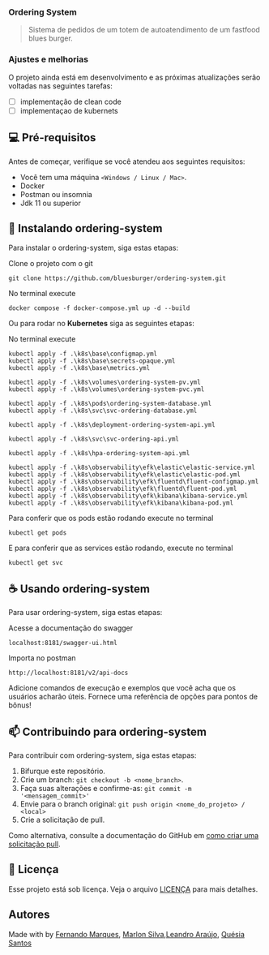 ### Ordering System 


> Sistema de pedidos de um totem de autoatendimento de um fastfood blues burger.

### Ajustes e melhorias

O projeto ainda está em desenvolvimento e as próximas atualizações serão voltadas nas seguintes tarefas:

- [ ] implementação de clean code
- [ ] implementaçao de kubernets

## 💻 Pré-requisitos

Antes de começar, verifique se você atendeu aos seguintes requisitos:

* Você tem uma máquina `<Windows / Linux / Mac>`.
* Docker 
* Postman ou insomnia
* Jdk 11 ou superior 

## 🚀 Instalando ordering-system

Para instalar o ordering-system, siga estas etapas:

Clone o projeto com o git 

```
git clone https://github.com/bluesburger/ordering-system.git
```
No terminal execute
```
docker compose -f docker-compose.yml up -d --build
```

Ou para rodar no **Kubernetes** siga as seguintes etapas:

No terminal execute
```
kubectl apply -f .\k8s\base\configmap.yml
kubectl apply -f .\k8s\base\secrets-opaque.yml
kubectl apply -f .\k8s\base\metrics.yml

kubectl apply -f .\k8s\volumes\ordering-system-pv.yml
kubectl apply -f .\k8s\volumes\ordering-system-pvc.yml

kubectl apply -f .\k8s\pods\ordering-system-database.yml
kubectl apply -f .\k8s\svc\svc-ordering-database.yml

kubectl apply -f .\k8s\deployment-ordering-system-api.yml

kubectl apply -f .\k8s\svc\svc-ordering-api.yml

kubectl apply -f .\k8s\hpa-ordering-system-api.yml

kubectl apply -f .\k8s\observability\efk\elastic\elastic-service.yml
kubectl apply -f .\k8s\observability\efk\elastic\elastic-pod.yml
kubectl apply -f .\k8s\observability\efk\fluentd\fluent-configmap.yml
kubectl apply -f .\k8s\observability\efk\fluentd\fluent-pod.yml
kubectl apply -f .\k8s\observability\efk\kibana\kibana-service.yml
kubectl apply -f .\k8s\observability\efk\kibana\kibana-pod.yml
```

Para conferir que os pods estão rodando execute no terminal
```
kubectl get pods
```

E para conferir que as services estão rodando, execute no terminal
```
kubectl get svc
```

## ☕ Usando ordering-system

Para usar ordering-system, siga estas etapas:

Acesse a documentação do swagger

```
localhost:8181/swagger-ui.html
```
Importa no postman

```
http://localhost:8181/v2/api-docs
```

Adicione comandos de execução e exemplos que você acha que os usuários acharão úteis. Fornece uma referência de opções para pontos de bônus!

## 📫 Contribuindo para ordering-system

Para contribuir com ordering-system, siga estas etapas:

1. Bifurque este repositório.
2. Crie um branch: `git checkout -b <nome_branch>`.
3. Faça suas alterações e confirme-as: `git commit -m '<mensagem_commit>'`
4. Envie para o branch original: `git push origin <nome_do_projeto> / <local>`
5. Crie a solicitação de pull.

Como alternativa, consulte a documentação do GitHub em [como criar uma solicitação pull](https://help.github.com/en/github/collaborating-with-issues-and-pull-requests/creating-a-pull-request).


## 📝 Licença

Esse projeto está sob licença. Veja o arquivo [LICENÇA](LICENSE.md) para mais detalhes.

## Autores
Made with by  [Fernando Marques](https://www.linkedin.com/in/fernando-pozo-marques-junior/), [Marlon Silva](https://www.linkedin.com/in/marlon-silva-43075a184/),[Leandro Araújo](https://www.linkedin.com/in/leandroaraujo-sp), [Quésia Santos
](https://www.linkedin.com/in/quesiasts/)